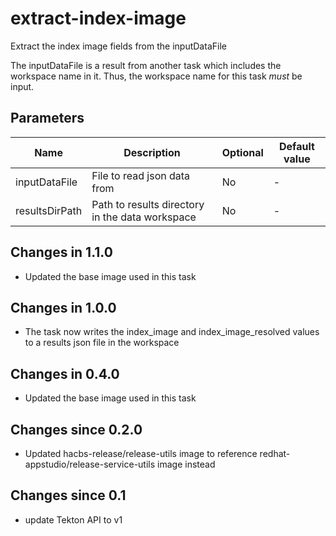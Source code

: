 # extract-index-image

Extract the index image fields from the inputDataFile

The inputDataFile is a result from another task which includes the workspace name in it. Thus,
the workspace name for this task *must* be input.

## Parameters

| Name | Description | Optional | Default value |
|------|-------------|----------|---------------|
| inputDataFile | File to read json data from | No | - |
| resultsDirPath | Path to results directory in the data workspace | No | - |

## Changes in 1.1.0
- Updated the base image used in this task

## Changes in 1.0.0
- The task now writes the index_image and index_image_resolved values to a results json file in the workspace

## Changes in 0.4.0
- Updated the base image used in this task

## Changes since 0.2.0
- Updated hacbs-release/release-utils image to reference redhat-appstudio/release-service-utils image instead

## Changes since 0.1
- update Tekton API to v1
